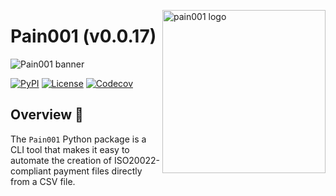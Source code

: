 <!-- markdownlint-disable MD033 MD041 -->

<img
  src="https://kura.pro/pain001/images/logos/pain001.svg"
  alt="pain001 logo"
  height="261"
  width="261"
  align="right"
/>

<!-- markdownlint-enable MD033 MD041 -->

# Pain001 (v0.0.17)

![Pain001 banner][banner]

[![PyPI][pypi]][2] [![License][license]][1] [![Codecov][codecov]][3]

## Overview 📖

The `Pain001` Python package is a CLI tool that makes it easy to
automate the creation of ISO20022-compliant payment files directly from
a CSV file.

[1]: https://opensource.org/license/apache-2-0/
[2]: https://github.com/sebastienrousseau/pain001
[3]: https://codecov.io/github/sebastienrousseau/pain001?branch=main

[banner]: https://kura.pro/pain001/images/titles/title-pain001.svg 'Pain001 banner'
[codecov]: https://img.shields.io/codecov/c/github/sebastienrousseau/pain001?style=for-the-badge&token=AaUxKfRiou 'Codecov badge'
[license]: https://img.shields.io/pypi/l/pain001?style=for-the-badge 'License badge'
[pypi]: https://img.shields.io/pypi/pyversions/pain001.svg?style=for-the-badge 'PyPI badge'
